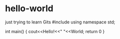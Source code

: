 # hello-world
just trying to learn Gits
#include<iostream>
  using namespace std;
  
  int main()
  {
  cout<<Hello!<<" "<<World;
  return 0
  }
  
